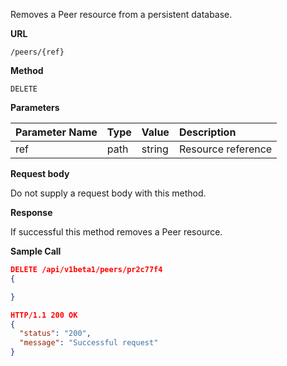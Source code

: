 Removes a Peer resource from a persistent database.

**URL**

`/peers/{ref}`

**Method**

`DELETE`

**Parameters**

| Parameter Name | Type   | Value | Description
| ---  | :--------- |  :--------- |  :--------- |
| ref |  path | string | Resource reference|

**Request body**

Do not supply a request body with this method.

**Response**

If successful this method removes a Peer resource.

**Sample Call**

```json
DELETE /api/v1beta1/peers/pr2c77f4
{

}

HTTP/1.1 200 OK
{
  "status": "200",
  "message": "Successful request"
}
```

